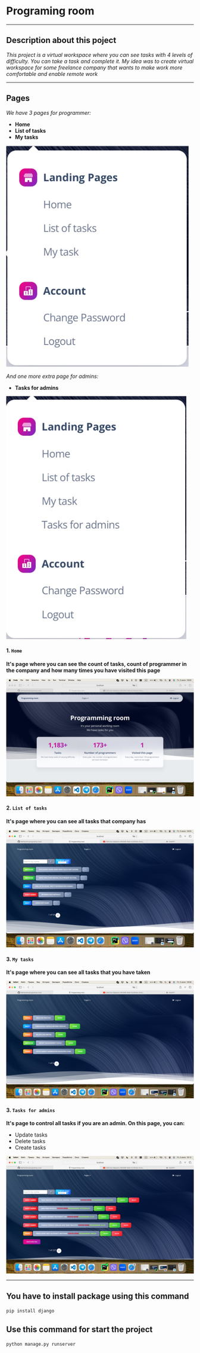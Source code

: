 # Programing room 
___
## Description about this poject

 *This project is a virtual workspace where you can see tasks with 4 levels of difficulty. You can take a task and complete it. My idea was to create virtual workspace for some freelance company that wants to make work more comfortable and enable remote work*
___
## Pages
 *We have 3 pages for programmer:*
 + **Home** 
 + **List of tasks**
 + **My tasks**
  
  ![Alt text](D2901E0E-D2A4-4180-BF23-543D145BF693-1.jpeg)  
   
*And one more extra page for admins:*    
+ **Tasks for admins**


![Alt text](4C7988FF-C9A5-4594-A548-8B2F9015FBD9.jpeg)
#### 1. `Home`

   **It's page where you can see the count of tasks, count of programmer in the company and how many times you have visited this page**

![Alt text](15587A72-7324-435D-8E82-CEA71CB56DE0.jpeg)

#### 2. `List of tasks`

   **It's page where you can see all tasks that company has**

![Alt text](876F0641-C88D-4049-AC69-12EF7A33CF99.jpeg)   

#### 3. `My tasks`

   **It's page where you can see all tasks that you have taken**

![Alt text](E4F06F2B-5BD3-40D4-8CCA-A0D2E1E6659C.jpeg)   

#### 3. `Tasks for admins`

   **It's page to control all tasks if you are an admin. On this page, you can:**
   + Update tasks
   + Delete tasks
   + Create tasks
  
![Alt text](B7948DC3-CE2D-4F6D-8A85-A04663EA358A.jpeg)

___
## You have to install package using this command
`pip install django`

## Use this command for start the project 
`python manage.py runserver`
